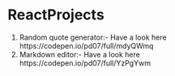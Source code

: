 # ReactProjects
<ol>
  <li>Random quote generator:- Have a look here https://codepen.io/pd07/full/mdyQWmq</li>
  <li>Markdown editor:- Have a look here https://codepen.io/pd07/full/YzPgYwm</li>
</ol>
